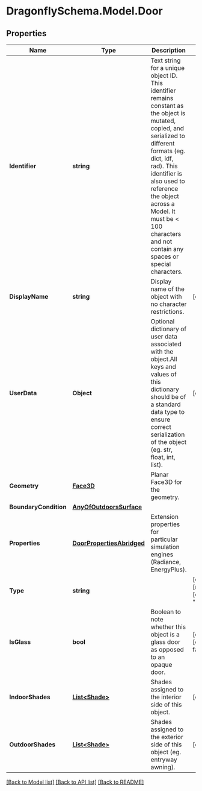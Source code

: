 
# DragonflySchema.Model.Door

## Properties

Name | Type | Description | Notes
------------ | ------------- | ------------- | -------------
**Identifier** | **string** | Text string for a unique object ID. This identifier remains constant as the object is mutated, copied, and serialized to different formats (eg. dict, idf, rad). This identifier is also used to reference the object across a Model. It must be &lt; 100 characters and not contain any spaces or special characters. | 
**DisplayName** | **string** | Display name of the object with no character restrictions. | [optional] 
**UserData** | **Object** | Optional dictionary of user data associated with the object.All keys and values of this dictionary should be of a standard data type to ensure correct serialization of the object (eg. str, float, int, list). | [optional] 
**Geometry** | [**Face3D**](Face3D.md) | Planar Face3D for the geometry. | 
**BoundaryCondition** | [**AnyOfOutdoorsSurface**](AnyOfOutdoorsSurface.md) |  | 
**Properties** | [**DoorPropertiesAbridged**](DoorPropertiesAbridged.md) | Extension properties for particular simulation engines (Radiance, EnergyPlus). | 
**Type** | **string** |  | [optional] [readonly] [default to "Door"]
**IsGlass** | **bool** | Boolean to note whether this object is a glass door as opposed to an opaque door. | [optional] [default to false]
**IndoorShades** | [**List&lt;Shade&gt;**](Shade.md) | Shades assigned to the interior side of this object. | [optional] 
**OutdoorShades** | [**List&lt;Shade&gt;**](Shade.md) | Shades assigned to the exterior side of this object (eg. entryway awning). | [optional] 

[[Back to Model list]](../README.md#documentation-for-models)
[[Back to API list]](../README.md#documentation-for-api-endpoints)
[[Back to README]](../README.md)

